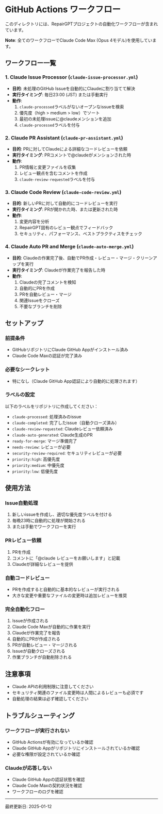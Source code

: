 # GitHub Actions ワークフロー

このディレクトリには、RepairGPTプロジェクトの自動化ワークフローが含まれています。

**Note**: 全てのワークフローでClaude Code Max (Opus 4モデル)を使用しています。

## ワークフロー一覧

### 1. Claude Issue Processor (`claude-issue-processor.yml`)
- **目的**: 未処理のGitHub Issueを自動的にClaudeに割り当てて解決
- **実行タイミング**: 毎日23:00 (JST) または手動実行
- **動作**:
  1. `claude-processed`ラベルがないオープンなissueを検索
  2. 優先度（high > medium > low）でソート
  3. 最初の未処理issueに@claudeメンションを追加
  4. `claude-processed`ラベルを付与

### 2. Claude PR Assistant (`claude-pr-assistant.yml`)
- **目的**: PRに対してClaudeによる詳細なコードレビューを依頼
- **実行タイミング**: PRコメントで@claudeがメンションされた時
- **動作**:
  1. PR情報と変更ファイルを収集
  2. レビュー観点を含むコメントを作成
  3. `claude-review-requested`ラベルを付与

### 3. Claude Code Review (`claude-code-review.yml`)
- **目的**: 新しいPRに対して自動的にコードレビューを実行
- **実行タイミング**: PRが開かれた時、または更新された時
- **動作**:
  1. 変更内容を分析
  2. RepairGPT固有のレビュー観点でフィードバック
  3. セキュリティ、パフォーマンス、ベストプラクティスをチェック

### 4. Claude Auto PR and Merge (`claude-auto-merge.yml`)
- **目的**: Claudeの作業完了後、自動でPR作成・レビュー・マージ・クリーンアップを実行
- **実行タイミング**: Claudeが作業完了を報告した時
- **動作**:
  1. Claudeの完了コメントを検知
  2. 自動的にPRを作成
  3. PRを自動レビュー・マージ
  4. 関連Issueをクローズ
  5. 不要なブランチを削除

## セットアップ

### 前提条件
- GitHubリポジトリにClaude GitHub Appがインストール済み
- Claude Code Maxの認証が完了済み

### 必要なシークレット
- 特になし（Claude GitHub App認証により自動的に処理されます）

### ラベルの設定
以下のラベルをリポジトリに作成してください：
- `claude-processed`: 処理済みのissue
- `claude-completed`: 完了したissue（自動クローズ済み）
- `claude-review-requested`: Claudeレビュー依頼済み
- `claude-auto-generated`: Claude生成のPR
- `ready-for-merge`: マージ準備完了
- `needs-review`: レビューが必要
- `security-review-required`: セキュリティレビューが必要
- `priority:high`: 高優先度
- `priority:medium`: 中優先度
- `priority:low`: 低優先度

## 使用方法

### Issue自動処理
1. 新しいissueを作成し、適切な優先度ラベルを付ける
2. 毎晩23時に自動的に処理が開始される
3. または手動でワークフローを実行

### PRレビュー依頼
1. PRを作成
2. コメントに「@claude レビューをお願いします」と記載
3. Claudeが詳細なレビューを提供

### 自動コードレビュー
- PRを作成すると自動的に基本的なレビューが実行される
- 大きな変更や重要なファイルの変更時は追加レビューを推奨

### 完全自動化フロー
1. Issueが作成される
2. Claude Code Maxが自動的に作業を実行
3. Claudeが作業完了を報告
4. 自動的にPRが作成される
5. PRが自動レビュー・マージされる
6. Issueが自動クローズされる
7. 作業ブランチが自動削除される

## 注意事項

- Claude APIの利用制限に注意してください
- セキュリティ関連のファイル変更時は人間によるレビューも必須です
- 自動処理の結果は必ず確認してください

## トラブルシューティング

### ワークフローが実行されない
- GitHub Actionsが有効になっているか確認
- Claude GitHub Appがリポジトリにインストールされているか確認
- 必要な権限が設定されているか確認

### Claudeが応答しない
- Claude GitHub Appの認証状態を確認
- Claude Code Maxの契約状況を確認
- ワークフローのログを確認

---

最終更新日: 2025-01-12